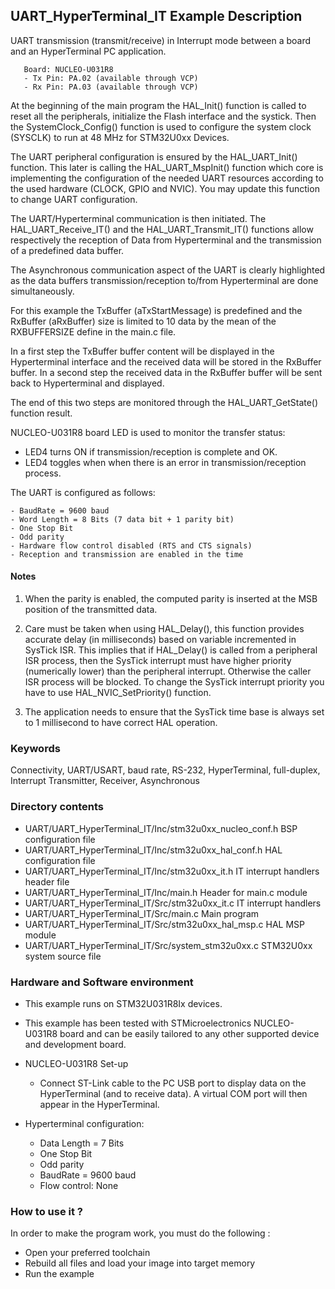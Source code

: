 ## <b>UART_HyperTerminal_IT Example Description</b>

UART transmission (transmit/receive) in Interrupt mode between a board and
an HyperTerminal PC application.

       Board: NUCLEO-U031R8
       - Tx Pin: PA.02 (available through VCP)
       - Rx Pin: PA.03 (available through VCP)

At the beginning of the main program the HAL_Init() function is called to reset
all the peripherals, initialize the Flash interface and the systick.
Then the SystemClock_Config() function is used to configure the system
clock (SYSCLK) to run at 48 MHz for STM32U0xx Devices.

The UART peripheral configuration is ensured by the HAL_UART_Init() function.
This later is calling the HAL_UART_MspInit() function which core is implementing
the configuration of the needed UART resources according to the used hardware (CLOCK,
GPIO and NVIC). You may update this function to change UART configuration.

The UART/Hyperterminal communication is then initiated.
The HAL_UART_Receive_IT() and the HAL_UART_Transmit_IT() functions allow respectively
the reception of Data from Hyperterminal and the transmission of a predefined data
buffer.

The Asynchronous communication aspect of the UART is clearly highlighted as the
data buffers transmission/reception to/from Hyperterminal are done simultaneously.

For this example the TxBuffer (aTxStartMessage) is predefined and the RxBuffer (aRxBuffer)
size is limited to 10 data by the mean of the RXBUFFERSIZE define in the main.c file.

In a first step the TxBuffer buffer content will be displayed in the Hyperterminal
interface and the received data will be stored in the RxBuffer buffer.
In a second step the received data in the RxBuffer buffer will be sent back to
Hyperterminal and displayed.

The end of this two steps are monitored through the HAL_UART_GetState() function
result.

NUCLEO-U031R8 board LED is used to monitor the transfer status:

 - LED4 turns ON if transmission/reception is complete and OK.
 - LED4 toggles when when there is an error in transmission/reception process.

The UART is configured as follows:

    - BaudRate = 9600 baud
    - Word Length = 8 Bits (7 data bit + 1 parity bit)
    - One Stop Bit
    - Odd parity
    - Hardware flow control disabled (RTS and CTS signals)
    - Reception and transmission are enabled in the time

#### <b>Notes</b>

 1. When the parity is enabled, the computed parity is inserted at the MSB
    position of the transmitted data.

 2. Care must be taken when using HAL_Delay(), this function provides accurate delay (in milliseconds)
    based on variable incremented in SysTick ISR. This implies that if HAL_Delay() is called from
    a peripheral ISR process, then the SysTick interrupt must have higher priority (numerically lower)
    than the peripheral interrupt. Otherwise the caller ISR process will be blocked.
    To change the SysTick interrupt priority you have to use HAL_NVIC_SetPriority() function.

 3. The application needs to ensure that the SysTick time base is always set to 1 millisecond
    to have correct HAL operation.

### <b>Keywords</b>

Connectivity, UART/USART, baud rate, RS-232, HyperTerminal, full-duplex, Interrupt
Transmitter, Receiver, Asynchronous

### <b>Directory contents</b>

  - UART/UART_HyperTerminal_IT/Inc/stm32u0xx_nucleo_conf.h BSP configuration file
  - UART/UART_HyperTerminal_IT/Inc/stm32u0xx_hal_conf.h    HAL configuration file
  - UART/UART_HyperTerminal_IT/Inc/stm32u0xx_it.h          IT interrupt handlers header file
  - UART/UART_HyperTerminal_IT/Inc/main.h                  Header for main.c module
  - UART/UART_HyperTerminal_IT/Src/stm32u0xx_it.c          IT interrupt handlers
  - UART/UART_HyperTerminal_IT/Src/main.c                  Main program
  - UART/UART_HyperTerminal_IT/Src/stm32u0xx_hal_msp.c     HAL MSP module
  - UART/UART_HyperTerminal_IT/Src/system_stm32u0xx.c      STM32U0xx system source file

### <b>Hardware and Software environment</b>

  - This example runs on STM32U031R8Ix devices.

  - This example has been tested with STMicroelectronics NUCLEO-U031R8 board and can be
    easily tailored to any other supported device and development board.

  - NUCLEO-U031R8 Set-up
    
    - Connect ST-Link cable to the PC USB port to display data on the HyperTerminal (and to receive data).
      A virtual COM port will then appear in the HyperTerminal.

  - Hyperterminal configuration:
    - Data Length = 7 Bits
    - One Stop Bit
    - Odd parity
    - BaudRate = 9600 baud
    - Flow control: None

### <b>How to use it ?</b>

In order to make the program work, you must do the following :

 - Open your preferred toolchain
 - Rebuild all files and load your image into target memory
 - Run the example

